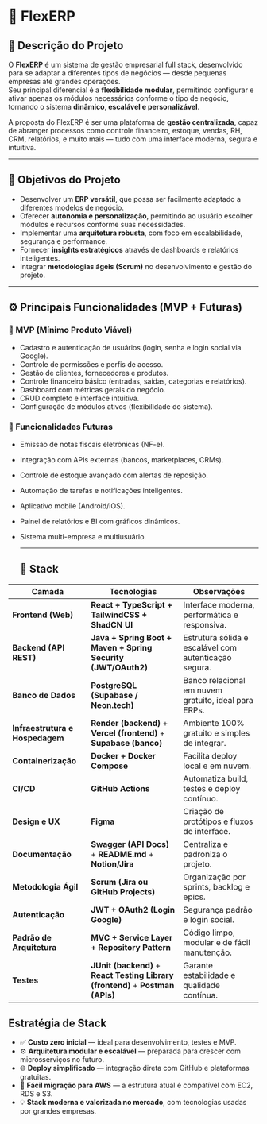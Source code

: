 # 🦎 FlexERP

## 🧭 Descrição do Projeto

O **FlexERP** é um sistema de gestão empresarial full stack, desenvolvido para se adaptar a diferentes tipos de negócios — desde pequenas empresas até grandes operações.  
Seu principal diferencial é a **flexibilidade modular**, permitindo configurar e ativar apenas os módulos necessários conforme o tipo de negócio, tornando o sistema **dinâmico, escalável e personalizável**.

A proposta do FlexERP é ser uma plataforma de **gestão centralizada**, capaz de abranger processos como controle financeiro, estoque, vendas, RH, CRM, relatórios, e muito mais — tudo com uma interface moderna, segura e intuitiva.

---

## 🎯 Objetivos do Projeto

- Desenvolver um **ERP versátil**, que possa ser facilmente adaptado a diferentes modelos de negócio.  
- Oferecer **autonomia e personalização**, permitindo ao usuário escolher módulos e recursos conforme suas necessidades.  
- Implementar uma **arquitetura robusta**, com foco em escalabilidade, segurança e performance.  
- Fornecer **insights estratégicos** através de dashboards e relatórios inteligentes.  
- Integrar **metodologias ágeis (Scrum)** no desenvolvimento e gestão do projeto.  

---

## ⚙️ Principais Funcionalidades (MVP + Futuras)

### 🧩 MVP (Mínimo Produto Viável)
- Cadastro e autenticação de usuários (login, senha e login social via Google).  
- Controle de permissões e perfis de acesso.  
- Gestão de clientes, fornecedores e produtos.  
- Controle financeiro básico (entradas, saídas, categorias e relatórios).  
- Dashboard com métricas gerais do negócio.  
- CRUD completo e interface intuitiva.  
- Configuração de módulos ativos (flexibilidade do sistema).  

### 🚀 Funcionalidades Futuras
- Emissão de notas fiscais eletrônicas (NF-e).  
- Integração com APIs externas (bancos, marketplaces, CRMs).  
- Controle de estoque avançado com alertas de reposição.  
- Automação de tarefas e notificações inteligentes.  
- Aplicativo mobile (Android/iOS).  
- Painel de relatórios e BI com gráficos dinâmicos.  
- Sistema multi-empresa e multiusuário.

  ---

  ## 🧩 Stack 

| Camada | Tecnologias | Observações |
|--------|--------------|-------------|
| **Frontend (Web)** | **React + TypeScript + TailwindCSS + ShadCN UI** | Interface moderna, performática e responsiva. |
| **Backend (API REST)** | **Java + Spring Boot + Maven + Spring Security (JWT/OAuth2)** | Estrutura sólida e escalável com autenticação segura. |
| **Banco de Dados** | **PostgreSQL (Supabase / Neon.tech)** | Banco relacional em nuvem gratuito, ideal para ERPs. |
| **Infraestrutura e Hospedagem** | **Render (backend)** + **Vercel (frontend)** + **Supabase (banco)** | Ambiente 100% gratuito e simples de integrar. |
| **Containerização** | **Docker + Docker Compose** | Facilita deploy local e em nuvem. |
| **CI/CD** | **GitHub Actions** | Automatiza build, testes e deploy contínuo. |
| **Design e UX** | **Figma** | Criação de protótipos e fluxos de interface. |
| **Documentação** | **Swagger (API Docs)** + **README.md** + **Notion/Jira** | Centraliza e padroniza o projeto. |
| **Metodologia Ágil** | **Scrum (Jira ou GitHub Projects)** | Organização por sprints, backlog e epics. |
| **Autenticação** | **JWT + OAuth2 (Login Google)** | Segurança padrão e login social. |
| **Padrão de Arquitetura** | **MVC + Service Layer + Repository Pattern** | Código limpo, modular e de fácil manutenção. |
| **Testes** | **JUnit (backend)** + **React Testing Library (frontend)** + **Postman (APIs)** | Garante estabilidade e qualidade contínua. |

## Estratégia de Stack

- ✅ **Custo zero inicial** — ideal para desenvolvimento, testes e MVP.  
- ⚙️ **Arquitetura modular e escalável** — preparada para crescer com microsserviços no futuro.  
- 🌐 **Deploy simplificado** — integração direta com GitHub e plataformas gratuitas.  
- 🧩 **Fácil migração para AWS** — a estrutura atual é compatível com EC2, RDS e S3.  
- 💡 **Stack moderna e valorizada no mercado**, com tecnologias usadas por grandes empresas.
